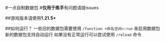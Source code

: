 #一点自制数据包
#**仅用于练手**有问题请提issues

##游戏版本请使用**1.21.5+**

##如何运行？
一些旧的数据包需要使用 `/function <命名空间>:run` 来启用数据包
新的数据包支持自动运行 如果没有正常运行可以尝试使用 `/reload` 命令




